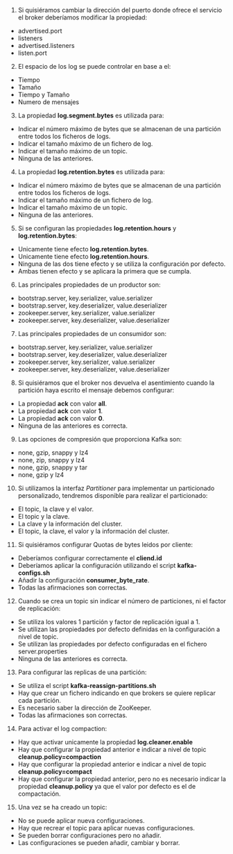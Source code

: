 1. Si quisiéramos cambiar la dirección del puerto donde ofrece el servicio el broker deberíamos modificar la propiedad:
  * advertised.port
  * listeners
  * advertised.listeners
  * listen.port

2. El espacio de los log se puede controlar en base a el:
  * Tiempo
  * Tamaño
  * Tiempo y Tamaño
  * Numero de mensajes

3. La propiedad **log.segment.bytes** es utilizada para:
  * Indicar el número máximo de bytes que se almacenan de una partición entre todos los ficheros de logs.
  * Indicar el tamaño máximo de un fichero de log.
  * Indicar el tamaño máximo de un topic.
  * Ninguna de las anteriores.

4. La propiedad **log.retention.bytes** es utilizada para:
  * Indicar el número máximo de bytes que se almacenan de una partición entre todos los ficheros de logs.
  * Indicar el tamaño máximo de un fichero de log.
  * Indicar el tamaño máximo de un topic.
  * Ninguna de las anteriores.

5. Si se configuran las propiedades **log.retention.hours** y **log.retention.bytes**:
  * Unicamente tiene efecto **log.retention.bytes**.
  * Unicamente tiene efecto **log.retention.hours**.
  * Ninguna de las dos tiene efecto y se utiliza la configuración por defecto.
  * Ambas tienen efecto y se aplicara la primera que se cumpla.

6. Las principales propiedades de un productor son:
  * bootstrap.server, key.serializer, value.serializer
  * bootstrap.server, key.deserializer, value.deserializer
  * zookeeper.server, key.serializer, value.serializer
  * zookeeper.server, key.deserializer, value.deserializer

7. Las principales propiedades de un consumidor son:
* bootstrap.server, key.serializer, value.serializer
* bootstrap.server, key.deserializer, value.deserializer
* zookeeper.server, key.serializer, value.serializer
* zookeeper.server, key.deserializer, value.deserializer

8. Si quisiéramos que el broker nos devuelva el asentimiento cuando la partición haya escrito el mensaje debemos configurar:
  * La propiedad **ack** con valor **all**.
  * La propiedad **ack** con valor **1**.
  * La propiedad **ack** con valor **0**.
  * Ninguna de las anteriores es correcta.

9. Las opciones de compresión que proporciona Kafka son:
  * none, gzip, snappy y lz4
  * none, zip, snappy y lz4
  * none, gzip, snappy y tar
  * none, gzip y lz4

10. Si utilizamos la interfaz *Partitioner* para implementar un particionado personalizado, tendremos disponible para realizar el particionado:
  * El topic, la clave y el valor.
  * El topic y la clave.
  * La clave y la información del cluster.
  * El topic, la clave, el valor y la información del cluster.

11. Si quisiéramos configurar Quotas de bytes leidos por cliente:
  * Deberíamos configurar correctamente el **cliend.id**
  * Deberíamos aplicar la configuración utilizando el script **kafka-configs.sh**
  * Añadir la configuración **consumer_byte_rate**.
  * Todas las afirmaciones son correctas.

12. Cuando se crea un topic sin indicar el número de particiones, ni el factor de replicación:
  * Se utiliza los valores 1 partición y factor de replicación igual a 1.
  * Se utilizan las propiedades por defecto definidas en la configuración a nivel de topic.
  * Se utilizan las propiedades por defecto configuradas en el fichero server.properties
  * Ninguna de las anteriores es correcta.

13. Para configurar las replicas de una partición:
  * Se utiliza el script **kafka-reassign-partitions.sh**
  * Hay que crear un fichero indicando en que brokers se quiere replicar cada partición.
  * Es necesario saber la dirección de ZooKeeper.
  * Todas las afirmaciones son correctas.

14. Para activar el log compaction:
  * Hay que activar unicamente la propiedad **log.cleaner.enable**
  * Hay que configurar la propiedad anterior e indicar a nivel de topic **cleanup.policy=compaction**
  * Hay que configurar la propiedad anterior e indicar a nivel de topic **cleanup.policy=compact**
  * Hay que configurar la propiedad anterior, pero no es necesario indicar la propiedad **cleanup.policy** ya que el valor por defecto es el de compactación.

15. Una vez se ha creado un topic:
  * No se puede aplicar nueva configuraciones.
  * Hay que recrear el topic para aplicar nuevas configuraciones.
  * Se pueden borrar configuraciones pero no añadir.
  * Las configuraciones se pueden añadir, cambiar y borrar.
